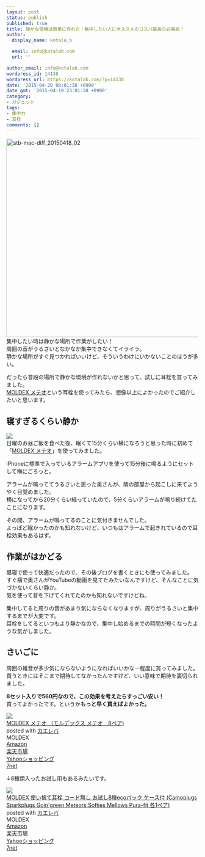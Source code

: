 ```yaml
---
layout: post
status: publish
published: true
title: 静かな環境は簡単に作れた！集中したい人にオススメのコスパ最高の必需品！
author:
  display_name: kotala_b

  email: info@kotalab.com
  url: ''

author_email: info@kotalab.com
wordpress_id: 14138
wordpress_url: https://kotalab.com/?p=14138
date: '2015-04-20 08:01:38 +0900'
date_gmt: '2015-04-19 23:01:38 +0900'
category:
- ガジェット
tags:
- 集中力
- 耳栓
comments: []
---
```

<p><img src="https://kotalab.com/wp-content/uploads/2015/04/stb-mac-diff_20150418_02-780x520.jpg" alt="stb-mac-diff_20150418_02" width="780" height="520" class="aligncenter size-large wp-image-14131" /><br />
集中したい時は静かな場所で作業がしたい！<br />
周囲の音がうるさいとなかなか集中できなくてイライラ。<br />
静かな場所がすぐ見つかればいいけど、そういうわけにいかないことのほうが多い。</p>
<p>だったら普段の場所で静かな環境が作れないかと思って、試しに耳栓を買ってみました。<br />
<a href="https://www.amazon.co.jp/exec/obidos/ASIN/B00B4K8W1O/same-22/ref=nosim/" rel="nofollow" target="_blank">MOLDEX メテオ</a>という耳栓を使ってみたら、想像以上によかったのでご紹介したいと思います。<br />
<!--more--></p>
<h2>寝すぎるくらい静か</h2>
<p><img src="https://images-fe.ssl-images-amazon.com/images/I/316P%2BwsnnVL.jpg" /><br />
日曜のお昼ご飯を食べた後、眠くて15分くらい横になろうと思った時に初めて「<a href="https://www.amazon.co.jp/exec/obidos/ASIN/B00B4K8W1O/same-22/ref=nosim/" rel="nofollow" target="_blank">MOLDEX メテオ</a>」を使ってみました。</p>
<p>iPhoneに標準で入っているアラームアプリを使って15分後に鳴るようにセットして横にごろっと。</p>
<p>アラームが鳴っててうるさいと思った奥さんが、隣の部屋から起こしに来てようやく目覚めました。<br />
横になってから20分くらい経っていたので、5分くらいアラームが鳴り続けてたことになります。</p>
<p>その間、アラームが鳴ってるのことに気付きませんでした。<br />
よっぽど眠かったのかも知れないけど、いつもはアラームで起きれているので耳栓効果もあるはず。</p>
<h2>作業がはかどる</h2>
<p>昼寝で使って快適だったので、その後ブログを書くときにも使ってみました。<br />
すぐ横で奥さんがYouTubeの動画を見てたみたいなんですけど、そんなことに気づかないくらい静か。<br />
気を使って音を下げてくれてたのかも知れないですけどね。</p>
<p>集中してると周りの音があまり気にならなくなりますが、周りがうるさいと集中するまでが大変です。<br />
耳栓をしてるといつもより静かなので、集中し始めるまでの時間が短くなったような気がしました。</p>
<h2>さいごに</h2>
<p>周囲の雑音が多少気にならないようになればいいかなー程度に買ってみました。<br />
買うときにはそこまで期待してなかったんですけど、いい意味で期待を裏切られました。</p>
<p><strong>8セット入りで560円なので、この効果を考えたらすっごい安い！</strong><br />
買ってよかったです。というか<strong>もっと早く買えばよかった。</strong></p>
<div class="kaerebalink-box">
<div class="kaerebalink-image"><a href="https://www.amazon.co.jp/exec/obidos/ASIN/B00B4K8W1O/same-22/ref=nosim/" rel="nofollow" target="_blank"><img src="https://images-fe.ssl-images-amazon.com/images/I/316P%2BwsnnVL._SL160_.jpg" style="border: none;" /></a></div>
<div class="kaerebalink-info">
<div class="kaerebalink-name"><a href="https://www.amazon.co.jp/exec/obidos/ASIN/B00B4K8W1O/same-22/ref=nosim/" rel="nofollow" target="_blank">MOLDEX メテオ （モルデックス メテオ　8ペア)</a>
<div class="kaerebalink-powered-date">posted with <a href="https://kaereba.com" rel="nofollow" target="_blank">カエレバ</a></div>
</div>
<div class="kaerebalink-detail"> MOLDEX     </div>
<div class="kaerebalink-link1">
<div class="shoplinkamazon"><a href="https://www.amazon.co.jp/gp/search?keywords=MOLDEX%20%83%81%83e%83I&__mk_ja_JP=%83J%83%5E%83J%83i&tag=same-22" rel="nofollow" target="_blank">Amazon</a></div>
<div class="shoplinkrakuten"><a href="http://c.af.moshimo.com/af/c/click?a_id=374939&p_id=54&pc_id=54&pl_id=616&s_v=b5Rz2P0601xu&url=http%3A%2F%2Fsearch.rakuten.co.jp%2Fsearch%2Fmall%2FMOLDEX%2520%25E3%2583%25A1%25E3%2583%2586%25E3%2582%25AA%2F-%2Ff.1-p.1-s.1-sf.0-st.A-v.2%3Fx%3D0" rel="nofollow" target="_blank">楽天市場</a><img src="http://i.af.moshimo.com/af/i/impression?a_id=374939&p_id=54&pc_id=54&pl_id=616" width="1" height="1" style="border:none;"></div>
<div class="shoplinkyahoo"><a href="https://ck.jp.ap.valuecommerce.com/servlet/referral?sid=2967684&pid=881104827&vc_url=http%3A%2F%2Fsearch.shopping.yahoo.co.jp%2Fsearch%3Fp%3DMOLDEX%2520%25E3%2583%25A1%25E3%2583%2586%25E3%2582%25AA" rel="nofollow"  target="_blank">Yahooショッピング<img src="http://ad.jp.ap.valuecommerce.com/servlet/gifbanner?sid=2967684&pid=881104827" height="1" width="1" border="0"></a></div>
<div class="shoplinkseven"><a href="https://ck.jp.ap.valuecommerce.com/servlet/referral?sid=2967684&pid=881104827&vc_url=http%3A%2F%2Fwww.7netshopping.jp%2Fall%2Fsearch_result%2F-%2Fbprice%2Foff%2Fsort%2F0%2Fkword_in%2FMOLDEX%2520%25E3%2583%25A1%25E3%2583%2586%25E3%2582%25AA%2FallGoods%2Fon%2Fsubmit.x%2F30%2Fdisp_result%2F1%2Fsubmit.y%2F9%2Fprvlg%2Foff%2Fnobuy%2Fon%2FsetProduct%2Foff%2Foop%2Fon%2Fctgy%2Fall%2FfromKeywordSearch%2Ftrue" target="_blank">7net</a><img src="http://atq.ad.valuecommerce.com/servlet/atq/gifbanner?sid=2967684&pid=881104827" height="1" width="1" border="0"></div>
</div>
</div>
<div class="booklink-footer" style="clear: left"></div>
</div>
<p>&darr;8種類入ったお試し用もあるみたいです。</p>
<div class="kaerebalink-box">
<div class="kaerebalink-image"><a href="https://www.amazon.co.jp/exec/obidos/ASIN/B008CC8582/same-22/ref=nosim/" rel="nofollow" target="_blank"><img src="https://images-fe.ssl-images-amazon.com/images/I/51DuLCKKnNL._SL160_.jpg" style="border: none;" /></a></div>
<div class="kaerebalink-info">
<div class="kaerebalink-name"><a href="https://www.amazon.co.jp/exec/obidos/ASIN/B008CC8582/same-22/ref=nosim/" rel="nofollow" target="_blank">MOLDEX 使い捨て耳栓 コード無し お試し8種ecoパック ケース付 (Camoplugs Sparkplugs Goin'green Meteors Softies Mellows Pura-fit 各1ペア)</a>
<div class="kaerebalink-powered-date">posted with <a href="https://kaereba.com" rel="nofollow" target="_blank">カエレバ</a></div>
</div>
<div class="kaerebalink-detail"> MOLDEX     </div>
<div class="kaerebalink-link1">
<div class="shoplinkamazon"><a href="https://www.amazon.co.jp/gp/search?keywords=MOLDEX%20%82%A8%8E%8E%82%B58%8E%ED&__mk_ja_JP=%83J%83%5E%83J%83i&tag=same-22" rel="nofollow" target="_blank">Amazon</a></div>
<div class="shoplinkrakuten"><a href="http://c.af.moshimo.com/af/c/click?a_id=374939&p_id=54&pc_id=54&pl_id=616&s_v=b5Rz2P0601xu&url=http%3A%2F%2Fsearch.rakuten.co.jp%2Fsearch%2Fmall%2FMOLDEX%2520%25E3%2581%258A%25E8%25A9%25A6%25E3%2581%25978%25E7%25A8%25AE%2F-%2Ff.1-p.1-s.1-sf.0-st.A-v.2%3Fx%3D0" rel="nofollow" target="_blank">楽天市場</a><img src="http://i.af.moshimo.com/af/i/impression?a_id=374939&p_id=54&pc_id=54&pl_id=616" width="1" height="1" style="border:none;"></div>
<div class="shoplinkyahoo"><a href="https://ck.jp.ap.valuecommerce.com/servlet/referral?sid=2967684&pid=881104827&vc_url=http%3A%2F%2Fsearch.shopping.yahoo.co.jp%2Fsearch%3Fp%3DMOLDEX%2520%25E3%2581%258A%25E8%25A9%25A6%25E3%2581%25978%25E7%25A8%25AE" rel="nofollow"  target="_blank">Yahooショッピング<img src="http://ad.jp.ap.valuecommerce.com/servlet/gifbanner?sid=2967684&pid=881104827" height="1" width="1" border="0"></a></div>
<div class="shoplinkseven"><a href="https://ck.jp.ap.valuecommerce.com/servlet/referral?sid=2967684&pid=881104827&vc_url=http%3A%2F%2Fwww.7netshopping.jp%2Fall%2Fsearch_result%2F-%2Fbprice%2Foff%2Fsort%2F0%2Fkword_in%2FMOLDEX%2520%25E3%2581%258A%25E8%25A9%25A6%25E3%2581%25978%25E7%25A8%25AE%2FallGoods%2Fon%2Fsubmit.x%2F30%2Fdisp_result%2F1%2Fsubmit.y%2F9%2Fprvlg%2Foff%2Fnobuy%2Fon%2FsetProduct%2Foff%2Foop%2Fon%2Fctgy%2Fall%2FfromKeywordSearch%2Ftrue" target="_blank">7net</a><img src="http://atq.ad.valuecommerce.com/servlet/atq/gifbanner?sid=2967684&pid=881104827" height="1" width="1" border="0"></div>
</div>
</div>
<div class="booklink-footer" style="clear: left"></div>
</div>
